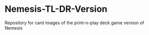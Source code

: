 # Nemesis-TL-DR-Version
Repository for card images of the print-n-play deck game version of Nemesis
